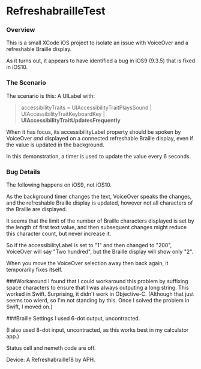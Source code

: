 # RefreshabrailleTest

### Overview
This is a small XCode iOS project to isolate an issue with VoiceOver and a refreshable Braille display.

As it turns out, it appears to have identified a bug in iOS9 (9.3.5) that is fixed in iOS10.

### The Scenario
The scenario is this: A UILabel with:

> accessibilityTraits = UIAccessibilityTraitPlaysSound | UIAccessibilityTraitKeyboardKey | **UIAccessibilityTraitUpdatesFrequently**

When it has focus, its accessibilityLabel property should be spoken by VoiceOver _and_ displayed on a connected refreshable Braille display, even if the value is updated in the background.

In this demonstration, a timer is used to update the value every 6 seconds.

### Bug Details
The following happens on iOS9, not iOS10.

As the background timer changes the text, VoiceOver speaks the changes, and the refreshable Braille display  is updated, however not all characters of the Braille are displayed.

It seems that the limit of the number of Braille characters displayed is set by the length of first text value, and then subsequent changes might reduce this character count, but never increase it. 

So if the accessibilityLabel is set to "1" and then changed to "200", VoiceOver will say "Two hundred", but the Braille display will show only "2".

When you move the VoiceOver selection away then back again, it temporarily fixes itself.

###Workaround
I found that I could workaround this problem by suffixing space characters to ensure that I was always outputing a long string. This worked in Swift. Surprising, it didn't work in Objective-C. (Although that just seems too wierd, so I'm not standing by this. Once I solved the problem in Swift, I moved on.)

###Braille Settings
I used 6-dot output, uncontracted.

(I also used 8-dot input, uncontracted, as this works best in my calculator app.)

Status cell and nemeth code are off.

Device: A Refreshabraille18 by APH.
